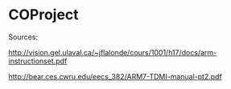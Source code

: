 # COProject


Sources:

http://vision.gel.ulaval.ca/~jflalonde/cours/1001/h17/docs/arm-instructionset.pdf

http://bear.ces.cwru.edu/eecs_382/ARM7-TDMI-manual-pt2.pdf
